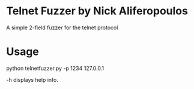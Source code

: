 # Telnet Fuzzer by Nick Aliferopoulos
A simple 2-field fuzzer for the telnet protocol

# Usage
python telnetfuzzer.py -p 1234 127.0.0.1

-h  displays help info.
